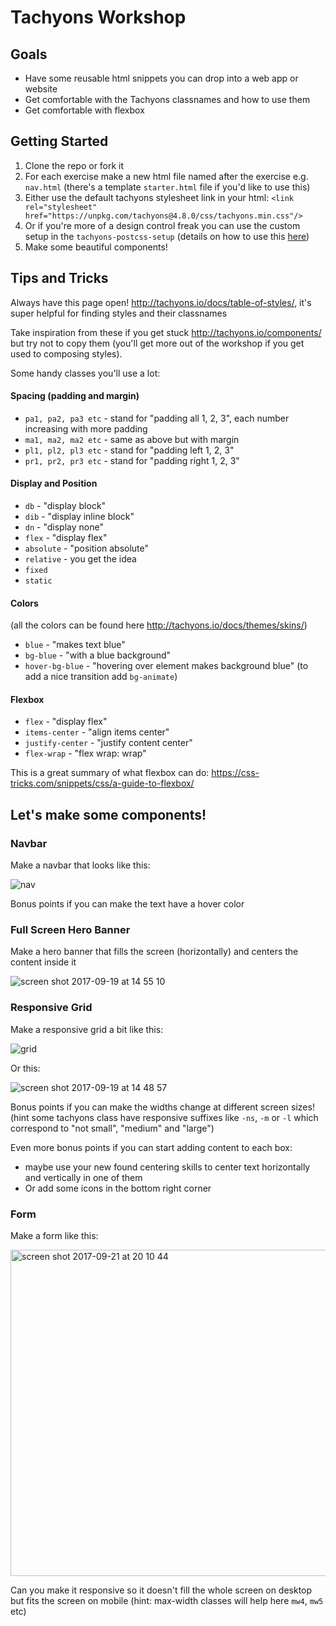 # Tachyons Workshop

## Goals

+ Have some reusable html snippets you can drop into a web app or website
+ Get comfortable with the Tachyons classnames and how to use them
+ Get comfortable with flexbox

## Getting Started

1. Clone the repo or fork it
2. For each exercise make a new html file named after the exercise e.g. `nav.html` (there's a template `starter.html` file if you'd like to use this)
3. Either use the default tachyons stylesheet link in your html: `<link rel="stylesheet" href="https://unpkg.com/tachyons@4.8.0/css/tachyons.min.css"/>`
4. Or if you're more of a design control freak you can use the custom setup in the `tachyons-postcss-setup` (details on how to use this [here](https://github.com/TechforgoodCAST/prototyping-workshop/tree/master/tachyons-workshop/tachyons-postcss-setup))
5. Make some beautiful components!

## Tips and Tricks

Always have this page open! http://tachyons.io/docs/table-of-styles/, it's super helpful for finding styles and their classnames

Take inspiration from these if you get stuck http://tachyons.io/components/ but try not to copy them (you'll get more out of the workshop if you get used to composing styles).

Some handy classes you'll use a lot:

#### Spacing (padding and margin)
+ `pa1, pa2, pa3 etc` - stand for "padding all 1, 2, 3", each number increasing with more padding
+ `ma1, ma2, ma2 etc` - same as above but with margin
+ `pl1, pl2, pl3 etc` - stand for "padding left 1, 2, 3"
+ `pr1, pr2, pr3 etc` - stand for "padding right 1, 2, 3"

#### Display and Position
+ `db` - "display block"
+ `dib` - "display inline block"
+ `dn` - "display none"
+ `flex` - "display flex"
+ `absolute` - "position absolute"
+ `relative` - you get the idea
+ `fixed`
+ `static`

#### Colors
(all the colors can be found here http://tachyons.io/docs/themes/skins/)

+ `blue` - "makes text blue"
+ `bg-blue` - "with a blue background"
+ `hover-bg-blue` - "hovering over element makes background blue" (to add a nice transition add `bg-animate`)

#### Flexbox
+ `flex` - "display flex"
+ `items-center` - "align items center"
+ `justify-center` - "justify content center"
+ `flex-wrap` - "flex wrap: wrap"

This is a great summary of what flexbox can do: https://css-tricks.com/snippets/css/a-guide-to-flexbox/

## Let's make some components!

### Navbar

Make a navbar that looks like this:

![nav](https://user-images.githubusercontent.com/14013616/30590775-04880d20-9d38-11e7-946b-6d40e185ccde.png)

Bonus points if you can make the text have a hover color

### Full Screen Hero Banner

Make a hero banner that fills the screen (horizontally) and centers the content inside it

![screen shot 2017-09-19 at 14 55 10](https://user-images.githubusercontent.com/14013616/30595994-bae629c8-9d4a-11e7-8a08-d47fbaa21c0f.png)

### Responsive Grid

Make a responsive grid a bit like this:

![grid](https://user-images.githubusercontent.com/14013616/30595435-21899216-9d49-11e7-8b33-8258f4819861.png)

Or this:

![screen shot 2017-09-19 at 14 48 57](https://user-images.githubusercontent.com/14013616/30595656-b3e0bb8a-9d49-11e7-8bb7-e037805a722b.png)

Bonus points if you can make the widths change at different screen sizes! (hint some tachyons class have responsive suffixes like `-ns`, `-m` or `-l` which correspond to "not small", "medium" and "large")

Even more bonus points if you can start adding content to each box:
+ maybe use your new found centering skills to center text horizontally and vertically in one of them
+ Or add some icons in the bottom right corner

### Form

Make a form like this:


<img width="522" alt="screen shot 2017-09-21 at 20 10 44" src="https://user-images.githubusercontent.com/14013616/30713983-12ac40d8-9f09-11e7-9c1a-8116835257b1.png">

Can you make it responsive so it doesn't fill the whole screen on desktop but fits the screen on mobile (hint: max-width classes will help here `mw4`, `mw5` etc)
